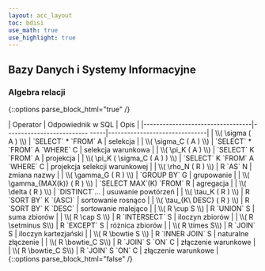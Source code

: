 ```yaml
---
layout: acc_layout
toc: bdisi
use_math: true
use_highlight: true
---
```


Bazy Danych i Systemy Informacyjne
---

### Algebra relacji

{::options parse_block_html="true" /}
<div class="table-box">
| Operator                         | Odpowiednik w SQL              | Opis                          |
|----------------------------------|-------------------------- -----|-------------------------------|
| \\( \sigma ( A ) \\)             | `SELECT` * `FROM` A            | selekcja                      |
| \\( \sigma_C ( A )  \\)          | `SELECT` * `FROM` A `WHERE` C  | selekcja warunkowa            |
| \\( \pi_K ( A )  \\)             | `SELECT` K `FROM` A            | projekcja                     |
| \\( \pi_K ( \sigma_C ( A ) ) \\) | `SELECT` K `FROM` A `WHERE` C  | projekcja selekcji warunkowej |
| \\( \rho_N ( R ) \\)             | R `AS` N                       | zmiana nazwy                  |
| \\( \gamma_G ( R )  \\)          | `GROUP BY` G                   | grupowanie                    |
| \\( \gamma_{MAX(k)} ( R ) \\)    | `SELECT MAX`(K) `FROM` R       | agregacja                     |
| \\( \delta ( R ) \\)             | `DISTINCT`...                  | usuwanie powtórzeń            |
| \\( \tau_K ( R ) \\)             | R `SORT BY` K `(ASC)`          | sortowanie rosnąco            |
| \\( \tau_{K\ DESC} ( R )  \\)    | R `SORT BY` K `DESC`           | sortowanie malejąco           |
| \\( R \cup S  \\)                | R `UNION` S                    | suma zbiorów                  |
| \\( R \cap S  \\)                | R `INTERSECT` S                | iloczyn zbiorów               |
| \\( R \setminus S\\)             | R `EXCEPT` S                   | różnica zbiorów               |
| \\( R \times S\\)                | R `JOIN` S                     | iloczyn kartezjański          |
| \\( R \bowtie S  \\)             | R `INNER JOIN` S               | naturalne złączenie           |
| \\( R \bowtie_C S\\)             | R `JOIN` S `ON` C              | złączenie warunkowe           |
| \\( R \bowtie_C S\\)             | R `JOIN` S `ON` C              | złączenie warunkowe           |

</div>
{::options parse_block_html="false" /}
